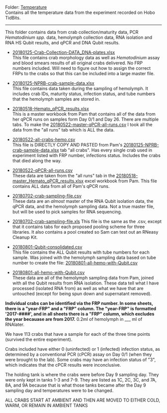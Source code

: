 Folder: [Temperature](https://github.com/RobertsLab/project-crab/tree/master/data/Temperature)    
Contains all the temperature data from the experiment recorded on Hobo TidBits. 

---

This folder contains data from crab collection/maturity data, PCR *Hematodinium spp.* data, hemolymph collection data, RNA isolation and RNA HS Qubit results, and qPCR and DNA Qubit results.

- [20180125-Crab-Collection-DATA_DNA-plates.xlsx](https://github.com/RobertsLab/project-crab/blob/master/data/20180125-Crab-Collection-DATA_DNA-plates.xlsx)     
This file contains crab morphology data as well as _Hematodinium_ assay and blood smears results of all original crabs delivered. No FRP numbers included. Will need to figure out how to assign the correct FRPs to the crabs so that this can be included into a large master file. 

- [20180125-NPRB-crab-sample-data.xlsx](https://github.com/RobertsLab/project-crab/blob/master/data/20180125-NPRB-crab-sample-data.xlsx)   
This file contains data taken during the sampling of hemolymph. It includes crab IDs, maturity status, infection status, and tube numbers that the hemolymph samples are stored in.

- [20180518-Hemato_qPCR_results.xlsx](https://github.com/RobertsLab/project-crab/blob/master/data/20180518-Hemato_qPCR_results.xlsx)     
This is a master workbook from Pam that contains all of the data from her qPCR runs on samples form Day 0/1 and Day 26. There are multiple tabs. To make the [20180522-master-qPCR-all-runs.csv](https://raw.githubusercontent.com/RobertsLab/project-crab/master/data/20180522-master-qPCR-all-runs.csv) I took all the data from the "all runs" tab which is ALL the data. 

- [20180522-all-crabs-hemo.csv](https://raw.githubusercontent.com/RobertsLab/project-crab/master/data/20180522-master-all-crabs-hemo.csv)     
This file is DIRECTLY COPY AND PASTED from Pam's [20180125-NPRB-crab-sample-data.xlsx](https://github.com/RobertsLab/project-crab/blob/master/data/20180125-NPRB-crab-sample-data.xlsx) tab "all crabs". Has every single crab used in experiment listed with FRP number, infections status. Includes the crabs that died along the way.

- [20180522-qPCR-all-runs.csv](https://raw.githubusercontent.com/RobertsLab/project-crab/master/data/20180522-master-qPCR-all-runs.csv)     
These data are taken from the "all runs" tab in the [20180518-master_Hemato_qPCR_results.xlsx](https://github.com/RobertsLab/project-crab/blob/master/data/20180518-master_Hemato_qPCR_results.xlsx) excel workbook from Pam. This file contains ALL data from all of Pam's qPCR runs. 

- [20180702-crab-sampling-file.csv](https://raw.githubusercontent.com/RobertsLab/project-crab/master/data/20180702-crab-sampling-file.csv)   
These data are an _almost_ master of the RNA Qubit isolation data, the qPCR data, and the hemolymph sampling data. Not a true master file, but will be used to pick samples for RNA sequencing. 

- [20180702-crab-sampling-file.xls](https://github.com/RobertsLab/project-crab/blob/master/data/20180702-crab-sampling-file.xls)
This file is the same as the .csv, except that it contains tabs for each proposed pooling scheme for three libraries. It also contains a pool created so Sam can test out an RNeasy Cleanup Kit. 

- [20180801-Qubit-consolidated.csv](https://raw.githubusercontent.com/RobertsLab/project-crab/master/data/20180801-Qubit-consolidated.csv)   
This file contains the ALL Qubit results with tube numbers for each sample. Was joined with the hemolymph sampling data based on tube number to create the file: [20180801-all-hemo-with-Qubit.csv](https://raw.githubusercontent.com/RobertsLab/project-crab/master/data/20180801-all-hemo-with-Qubit.csv)

- [20180801-all-hemo-with-Qubit.csv](https://raw.githubusercontent.com/RobertsLab/project-crab/master/data/20180801-all-hemo-with-Qubit.csv)    
These data are all of the hemolymph sampling data from Pam, joined with all the Qubit results from RNA isolation. These data tell what I have processed (isolated RNA from) as well as what we have that are untouched (except for being spun down and supernatant removed). 

**Individual crabs can be identified via the FRP number. In some sheets, there is a "year-FRP" and a "FRP" column. The "year-FRP" is formatted '2017-####', and in all sheets there is a "FRP" column, which excludes the year becauase are from 2017.**
0.2ml of hemolymph in ___ ml of RNAlater. 

We have 113 crabs that have a sample for each of the three time points (survived the entire experiment).

Crabs included have either 0 (uninfected) or 1 (infected) infection status, as determined by a conventional PCR (cPCR) assay on Day 0/1 (when they were brought to the lab). Some crabs may have an infection status of "3", which indicates that the cPCR results were inconclusive. 

The holding tank is where the crabs were before Day 9 sampling day. They were only kept in tanks 1-3 and 7-9. They are listed as 1C, 2C, 3C, and 7A, 8A, and 9A because that is what those tanks became after the Day 9 sampling day and temperatures were to be changed. 

ALL CRABS START AT AMBIENT AND THEN ARE MOVED TO EITHER COLD, WARM, OR REMAIN IN AMBIENT TANKS
